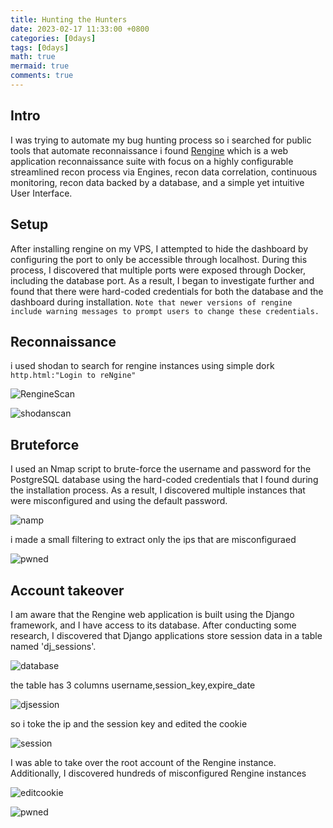 ```yaml
---
title: Hunting the Hunters
date: 2023-02-17 11:33:00 +0800
categories: [0days]
tags: [0days]
math: true
mermaid: true
comments: true
---
```

<script src="https://fastly.jsdelivr.net/npm/lazysizes@5.3.2/lazysizes.min.js" defer></script>

## Intro

I was trying to automate my bug hunting process so i searched for public tools that automate reconnaissance i found [Rengine](https://github.com/yogeshojha/rengine) which is a web application reconnaissance suite with focus on a highly configurable streamlined recon process via Engines, recon data correlation, continuous monitoring, recon data backed by a database, and a simple yet intuitive User Interface.

## Setup

After installing rengine on my VPS, I attempted to hide the dashboard by configuring the port to only be accessible through localhost. During this process, I discovered that multiple ports were exposed through Docker, including the database port. As a result, I began to investigate further and found that there were hard-coded credentials for both the database and the dashboard during installation. `Note that newer versions of rengine include warning messages to prompt users to change these credentials.`

## Reconnaissance

i used shodan to search for rengine instances using simple dork `http.html:"Login to reNgine"`

![RengineScan](/images/rengine_scan.png)

![shodanscan](/images/shodan_scan.png)

## Bruteforce

I used an Nmap script to brute-force the username and password for the PostgreSQL database using the hard-coded credentials that I found during the installation process. As a result, I discovered multiple instances that were misconfigured and using the default password.

![namp](/images/nmap_shodan.png)

i made a small filtering to extract only the ips that are misconfiguraed

![pwned](/images/pwned_parsed.png)

## Account takeover

I am aware that the Rengine web application is built using the Django framework, and I have access to its database. After conducting some research, I discovered that Django applications store session data in a table named 'dj_sessions'.

![database](/images/Database.png)

the table has 3 columns username,session_key,expire_date

![djsession](/images/djsesion.png)

so i toke the ip and the session key and edited the cookie

![session](/images/session_structure.png)

I was able to take over the root account of the Rengine instance. Additionally, I discovered hundreds of misconfigured Rengine instances

![editcookie](/images/Editcookie.png)

![pwned](/images/pwned1.png)
